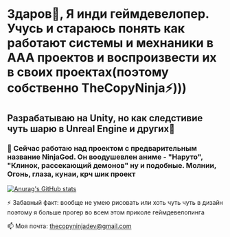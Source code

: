 # Здаров👋, Я инди геймдевелопер. Учусь и стараюсь понять как работают системы и мехнаники в AAA проектов и воспроизвести их в своих проектах(поэтому собственно TheCopyNinja⚡)))
## Разрабатываю на Unity, но как следстивие чуть шарю в Unreal Engine и других👾
### 🔭 Сейчас работаю над проектом с предварительным название NinjaGod. Он воодушевлен аниме - "Наруто", "Клинок, рассекающий демонов" ну и подобные. Молнии, Огонь, глаза, кунаи, крч шик проект

[![Anurag's GitHub stats](https://github-readme-stats.vercel.app/api?username=thecopyninjadev)](https://github.com/anuraghazra/github-readme-stats)


⚡ Забавный факт: вообще не умею рисовать или хоть чуть чуть в дизайн поэтому я больше прогер во всем этом приколе геймдевелопинга

📫 Моя почта: thecopyninjadev@gmail.com
<!--
**sparkcolazet/sparkcolazet** is a ✨ _special_ ✨ repository because its `README.md` (this file) appears on your GitHub profile.

Here are some ideas to get you started:

- 🔭 I’m currently working on ...
- 🌱 I’m currently learning ...
- 👯 I’m looking to collaborate on ...
- 🤔 I’m looking for help with ...
- 💬 Ask me about ...
- 📫 How to reach me: ...
- 😄 Pronouns: ...
- ⚡ Fun fact: ...
-->
